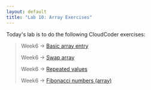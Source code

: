 ```yaml
---
layout: default
title: "Lab 10: Array Exercises"
---
```


Today's lab is to do the following CloudCoder exercises:

> Week6 &rarr; [Basic array entry](https://cs.ycp.edu/cloudcoder/#exercise?c=7,p=190)
>
> Week6 &rarr; [Swap array](https://cs.ycp.edu/cloudcoder/#exercise?c=7,p=191)
>
> Week6 &rarr; [Repeated values](https://cs.ycp.edu/cloudcoder/#exercise?c=7,p=192)
>
> Week6 &rarr; [Fibonacci numbers (array)](https://cs.ycp.edu/cloudcoder/#exercise?c=7,p=193)
